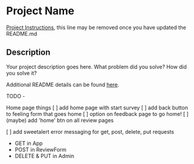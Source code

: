 # Project Name

[Project Instructions](./INSTRUCTIONS.md), this line may be removed once you have updated the README.md

## Description

Your project description goes here. What problem did you solve? How did you solve it?

Additional README details can be found [here](https://github.com/PrimeAcademy/readme-template/blob/master/README.md).



TODO -

Home page things
[ ] add home page with start survey
[ ] add back button to feeling form that goes home
[ ] option on feedback page to go home!
[ ] (maybe) add 'home' btn on all review pages


[ ] add sweetalert error messaging for get, post, delete, put requests
  - GET in App
  - POST in ReviewForm
  - DELETE & PUT in Admin







